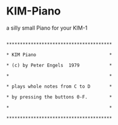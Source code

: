 # KIM-Piano
a silly small Piano for your KIM-1

<code>
***************************************<br>
* KIM Piano                           *<br>
* (c) by Peter Engels  1979           *<br>
*                                     *<br>
* plays whole notes from C to D       *<br>
* by pressing the buttons 0-F.        *<br>
*                                     *<br>
***************************************<br>
</code>
